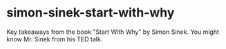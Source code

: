 simon-sinek-start-with-why
==========================

Key takeaways from the book "Start With Why" by Simon Sinek. You might know Mr. Sinek from his TED talk.
